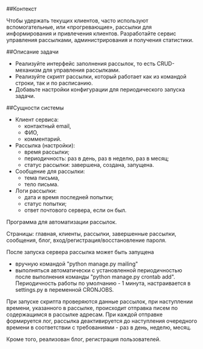 ##Контекст

Чтобы удержать текущих клиентов, часто используют вспомогательные, или «прогревающие», рассылки для информирования и привлечения клиентов.
Разработайте сервис управления рассылками, администрирования и получения статистики.

##Описание задачи

- Реализуйте интерфейс заполнения рассылок, то есть CRUD-механизм для управления рассылками.
- Реализуйте скрипт рассылки, который работает как из командой строки, так и по расписанию.
- Добавьте настройки конфигурации для периодического запуска задачи.

##Сущности системы

- Клиент сервиса:
  - контактный email,
  - ФИО,
  - комментарий.
- Рассылка (настройки):
  - время рассылки;
  - периодичность: раз в день, раз в неделю, раз в месяц;
  - статус рассылки: завершена, создана, запущена.
- Сообщение для рассылки:
  - тема письма,
  - тело письма.
- Логи рассылки:
  - дата и время последней попытки;
  - статус попытки;
  - ответ почтового сервера, если он был.


Программа для автоматизации рассылок.

Страницы: главная, клиенты, рассылки, завершенные рассылки, сообщения, блог, вход/регистрация/восстановление пароля.

После запуска сервера рассылка может быть запущена
- вручную командой "python manage.py mailing"
- выполняться автоматически с установленной периодичностью после выполнения команды "python manage.py crontab add".
  Периодичность работы по умолчанию - 1 минута, настраивается в settings.py в переменной CRONJOBS.

При запуске скрипта проверяются данные рассылок, при наступлении времени, указанного в рассылке,
происходит отправка писем по содержащимся в рассылке адресам. При каждой отправке формируется лог, 
рассылка деактивируется до наступления очередного времени в соответствии с требованиями - раз в день, неделю, месяц.

Кроме того, реализован блог, регистрация пользователей.

